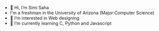 - 👋 Hi, I’m Simi Saha
-    I'm a freshman in the University of Arizona (Major:Computer Science)
- 👀 I’m interested in Web designing
- 🌱 I’m currently learning C, Python and Javascript

<!---
simisaha101101/simisaha101101 is a ✨ special ✨ repository because its `README.md` (this file) appears on your GitHub profile.
You can click the Preview link to take a look at your changes.
--->
